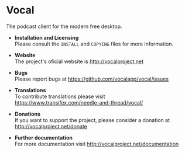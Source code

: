 # Vocal

The podcast client for the modern free desktop.

* **Installation and Licensing**  
Please consult the `INSTALL` and `COPYING` files for more information.

* **Website**  
The project's oficial website is http://vocalproject.net

* **Bugs**  
Please report bugs at https://github.com/vocalapp/vocal/issues

* **Translations**  
To contribute translations please visit https://www.transifex.com/needle-and-thread/vocal/

* **Donations**  
If you want to support the project, please consider a donation at http://vocalproject.net/donate

* **Further documentation**  
For more documentation visit http://vocalproject.net/documentation
